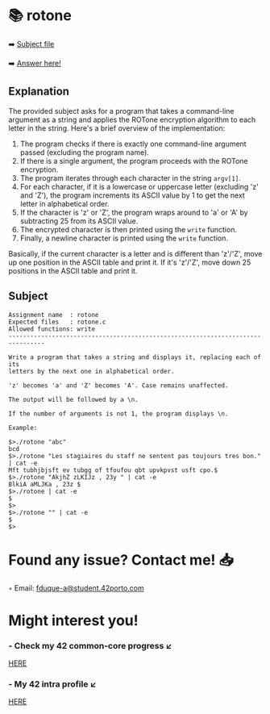 # :books: rotone
:arrow_right: [Subject file](./subject.en.txt) 

:arrow_right: [Answer here!](./rotone.c)

## Explanation

The provided subject asks for a program that takes a command-line argument as a string and applies the ROTone encryption algorithm to each letter in the string. Here's a brief overview of the implementation:

1. The program checks if there is exactly one command-line argument passed (excluding the program name).
2. If there is a single argument, the program proceeds with the ROTone encryption.
3. The program iterates through each character in the string `argv[1]`.
4. For each character, if it is a lowercase or uppercase letter (excluding 'z' and 'Z'), the program increments its ASCII value by 1 to get the next letter in alphabetical order.
5. If the character is 'z' or 'Z', the program wraps around to 'a' or 'A' by subtracting 25 from its ASCII value.
6. The encrypted character is then printed using the `write` function.
7. Finally, a newline character is printed using the `write` function.

Basically, if the current character is a letter and is different than 'z'/'Z', move up one position in the ASCII table and print it. If it's 'z'/'Z', move down 25 positions in the ASCII table and print it.

## Subject

```
Assignment name  : rotone
Expected files   : rotone.c
Allowed functions: write
--------------------------------------------------------------------------------

Write a program that takes a string and displays it, replacing each of its
letters by the next one in alphabetical order.

'z' becomes 'a' and 'Z' becomes 'A'. Case remains unaffected.

The output will be followed by a \n.

If the number of arguments is not 1, the program displays \n.

Example:

$>./rotone "abc"
bcd
$>./rotone "Les stagiaires du staff ne sentent pas toujours tres bon." | cat -e
Mft tubhjbjsft ev tubgg of tfoufou qbt upvkpvst usft cpo.$
$>./rotone "AkjhZ zLKIJz , 23y " | cat -e
BlkiA aMLJKa , 23z $
$>./rotone | cat -e
$
$>
$>./rotone "" | cat -e
$
$>

```

# Found any issue? Contact me! 📥

◦ Email: fduque-a@student.42porto.com

# Might interest you!

### - Check my 42 common-core progress ↙️

[HERE](https://github.com/fduquea/42cursus)

### - My 42 intra profile ↙️
[HERE](https://profile.intra.42.fr/users/fduque-a)
